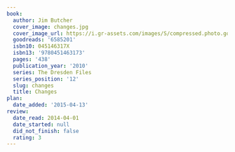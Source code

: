 ```yaml
---
book:
  author: Jim Butcher
  cover_image: changes.jpg
  cover_image_url: https://i.gr-assets.com/images/S/compressed.photo.goodreads.com/books/1304027244l/6585201._SX98_.jpg
  goodreads: '6585201'
  isbn10: 045146317X
  isbn13: '9780451463173'
  pages: '438'
  publication_year: '2010'
  series: The Dresden Files
  series_position: '12'
  slug: changes
  title: Changes
plan:
  date_added: '2015-04-13'
review:
  date_read: 2014-04-01
  date_started: null
  did_not_finish: false
  rating: 3
---
```

